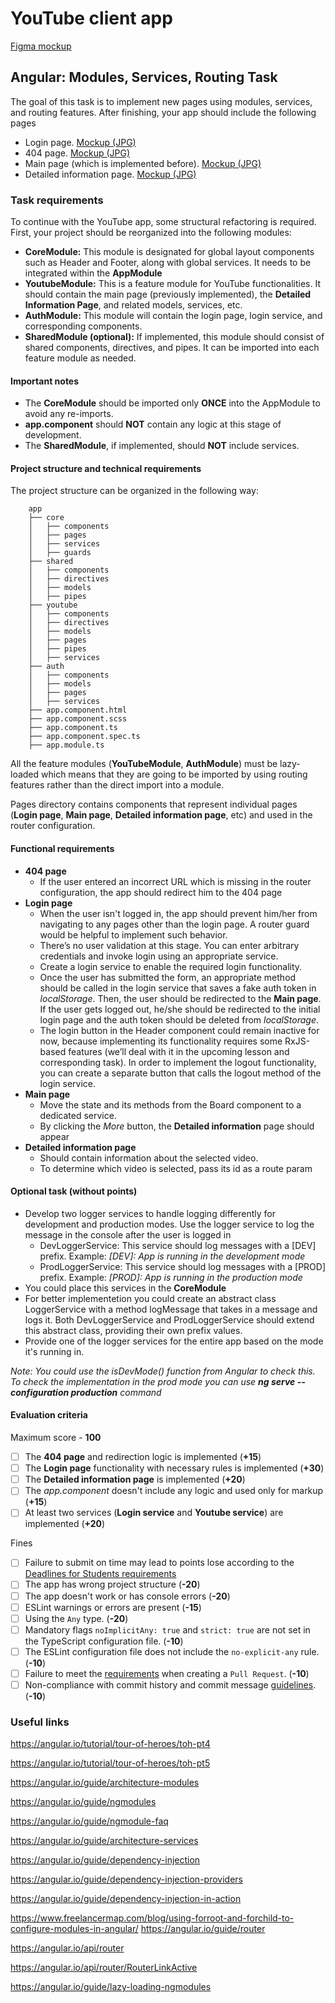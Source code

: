 # YouTube client app

[Figma mockup](https://www.figma.com/file/tS3Zqk138yXUmRxSWKDv4r/YouTube-client?node-id=0%3A1)

## Angular: Modules, Services, Routing Task

The goal of this task is to implement new pages using modules, services, and routing features. After finishing, your app should include the following pages

- Login page. [Mockup (JPG)](https://github.com/rolling-scopes-school/tasks/blob/master/tasks/angular/login.jpg)
- 404 page. [Mockup (JPG)](https://github.com/rolling-scopes-school/tasks/blob/master/tasks/angular/404.jpg)
- Main page (which is implemented before). [Mockup (JPG)](https://github.com/rolling-scopes-school/tasks/blob/master/tasks/angular/main.jpg)
- Detailed information page. [Mockup (JPG)](https://github.com/rolling-scopes-school/tasks/blob/master/tasks/angular/details-page.jpg)

### Task requirements

To continue with the YouTube app, some structural refactoring is required.
First, your project should be reorganized into the following modules:

- **CoreModule:** This module is designated for global layout components such as Header and Footer, along with global services. It needs to be integrated within the **AppModule**
- **YoutubeModule:** This is a feature module for YouTube functionalities. It should contain the main page (previously implemented), the **Detailed Information Page**, and related models, services, etc.
- **AuthModule:** This module will contain the login page, login service, and corresponding components.
- **SharedModule (optional):** If implemented, this module should consist of shared components, directives, and pipes. It can be imported into each feature module as needed.

#### Important notes

- The **CoreModule** should be imported only **ONCE** into the AppModule to avoid any re-imports.
- **app.component** should **NOT** contain any logic at this stage of development.
- The **SharedModule**, if implemented, should **NOT** include services.

#### Project structure and technical requirements

The project structure can be organized in the following way:

```
    app
    ├── core
    │   ├── components
    │   ├── pages
    │   ├── services
    │   ├── guards
    ├── shared
    │   ├── components
    │   ├── directives
    │   ├── models
    │   ├── pipes
    ├── youtube
    │   ├── components
    │   ├── directives
    │   ├── models
    │   ├── pages
    │   ├── pipes
    │   ├── services
    ├── auth
    │   ├── components
    │   ├── models
    │   ├── pages
    │   ├── services
    ├── app.component.html
    ├── app.component.scss
    ├── app.component.ts
    ├── app.component.spec.ts
    ├── app.module.ts
```

All the feature modules (**YouTubeModule**, **AuthModule**) must be lazy-loaded which means that they are going to be imported by using routing features rather than the direct import into a module.

Pages directory contains components that represent individual pages (**Login page**, **Main page**, **Detailed information page**, etc) and used in the router configuration.

#### Functional requirements

- **404 page**
  - If the user entered an incorrect URL which is missing in the router configuration, the app should redirect him to the 404 page
- **Login page**
  - When the user isn't logged in, the app should prevent him/her from navigating to any pages other than the login page. A router guard would be helpful to implement such behavior.
  - There’s no user validation at this stage. You can enter arbitrary credentials and invoke login using an appropriate service.
  - Create a login service to enable the required login functionality.
  - Once the user has submitted the form, an appropriate method should be called in the login service that saves a fake auth token in _localStorage_. Then, the user should be redirected to the **Main page**. If the user gets logged out, he/she should be redirected to the initial login page and the auth token should be deleted from _localStorage_.
  - The login button in the Header component could remain inactive for now, because implementing its functionality requires some RxJS-based features (we’ll deal with it in the upcoming lesson and corresponding task). In order to implement the logout functionality, you can create a separate button that calls the logout method of the login service.
- **Main page**
  - Move the state and its methods from the Board component to a dedicated service.
  - By clicking the _More_ button, the **Detailed information** page should appear
- **Detailed information page**
  - Should contain information about the selected video.
  - To determine which video is selected, pass its id as a route param

#### Optional task (without points)

- Develop two logger services to handle logging differently for development and production modes. Use the logger service to log the message in the console after the user is logged in
  - DevLoggerService: This service should log messages with a [DEV] prefix. Example: _[DEV]: App is running in the development mode_
  - ProdLoggerService: This service should log messages with a [PROD] prefix. Example: _[PROD]: App is running in the production mode_
- You could place this services in the **CoreModule**
- For better implementetion you could create an abstract class LoggerService with a method logMessage that takes in a message and logs it. Both DevLoggerService and ProdLoggerService should extend this abstract class, providing their own prefix values.
- Provide one of the logger services for the entire app based on the mode it's running in.

_Note: You could use the isDevMode() function from Angular to check this. To check the implementation in the prod mode you can use **ng serve --configuration production** command_

#### Evaluation criteria

Maximum score - **100**

- [ ] The **404 page** and redirection logic is implemented (**+15**)
- [ ] The **Login page** functionality with necessary rules is implemented (**+30**)
- [ ] The **Detailed information page** is implemented (**+20**)
- [ ] The _app.component_ doesn't include any logic and used only for markup (**+15**)
- [ ] At least two services (**Login service** and **Youtube service**) are implemented (**+20**)

Fines

- [ ] Failure to submit on time may lead to points lose according to the [Deadlines for Students requirements](https://docs.app.rs.school/#/platform/pull-request-review-process?id=deadlines-for-students)
- [ ] The app has wrong project structure (**-20**)
- [ ] The app doesn't work or has console errors (**-20**)
- [ ] ESLint warnings or errors are present (**-15**)
- [ ] Using the `Any` type. (**-20**)
- [ ] Mandatory flags `noImplicitAny: true` and `strict: true` are not set in the TypeScript configuration file. (**-10**)
- [ ] The ESLint configuration file does not include the `no-explicit-any` rule. (**-10**)
- [ ] Failure to meet the [requirements](https://docs.rs.school/#/en/pull-request-review-process?id=pull-request-requirements-pr) when creating a `Pull Request`. (**-10**)
- [ ] Non-compliance with commit history and commit message [guidelines](https://docs.rs.school/#/en/git-convention?id=commit-requirements). (**-10**)

### Useful links

https://angular.io/tutorial/tour-of-heroes/toh-pt4

https://angular.io/tutorial/tour-of-heroes/toh-pt5

https://angular.io/guide/architecture-modules

https://angular.io/guide/ngmodules

https://angular.io/guide/ngmodule-faq

https://angular.io/guide/architecture-services

https://angular.io/guide/dependency-injection

https://angular.io/guide/dependency-injection-providers

https://angular.io/guide/dependency-injection-in-action

https://www.freelancermap.com/blog/using-forroot-and-forchild-to-configure-modules-in-angular/
https://angular.io/guide/router

https://angular.io/api/router

https://angular.io/api/router/RouterLinkActive

https://angular.io/guide/lazy-loading-ngmodules
